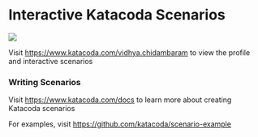 # Interactive Katacoda Scenarios

[![](http://shields.katacoda.com/katacoda/vidhya.chidambaram/count.svg)](https://www.katacoda.com/vidhya.chidambaram "Get your profile on Katacoda.com")

Visit https://www.katacoda.com/vidhya.chidambaram to view the profile and interactive scenarios

### Writing Scenarios
Visit https://www.katacoda.com/docs to learn more about creating Katacoda scenarios

For examples, visit https://github.com/katacoda/scenario-example
